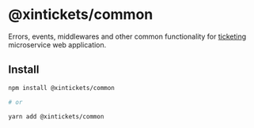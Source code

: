 # @xintickets/common

Errors, events, middlewares and other common functionality for [ticketing](https://github.com/mixin27/ticketing) microservice web application.

## Install

```bash
npm install @xintickets/common

# or

yarn add @xintickets/common
```
